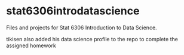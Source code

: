 # stat6306introdatascience
Files and projects for Stat 6306 Introduction to Data Science.

tikisen also added his data science profile to the repo to complete the assigned homework
